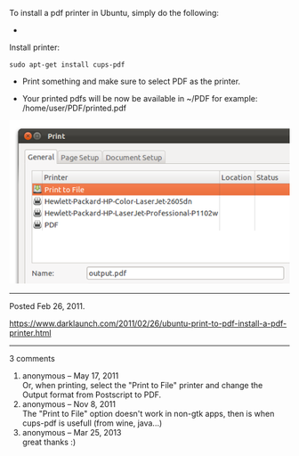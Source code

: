 To install a pdf printer in Ubuntu, simply do the following:

* 
Install printer:
```
sudo apt-get install cups-pdf
```

* Print something and make sure to select PDF as the printer.

* Your printed pdfs will be now be available in ~/PDF
for example: /home/user/PDF/printed.pdf

<img alt="" src="/img/uploads/2011-11/install-pdf-printer.png" />

---

Posted Feb 26, 2011.

https://www.darklaunch.com/2011/02/26/ubuntu-print-to-pdf-install-a-pdf-printer.html

---

3 comments

<ol>
    <li>
        <div>
            anonymous &ndash; May 17, 2011
            <div>
Or, when printing, select the "Print to File" printer and change the Output format from Postscript to PDF.
            </div>
        </div>
    </li>
    <li>
        <div>
            anonymous &ndash; Nov 8, 2011
            <div>
The "Print to File" option doesn't work in non-gtk apps, then is when cups-pdf is usefull (from wine, java...)
            </div>
        </div>
    </li>
    <li>
        <div>
            anonymous &ndash; Mar 25, 2013
            <div>
great thanks :)
            </div>
        </div>
    </li>
</ol>
